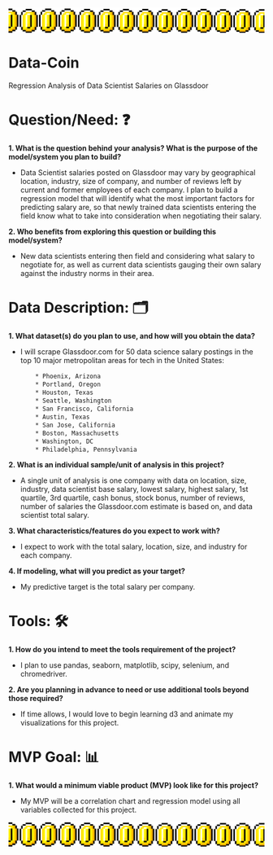 ![Header](https://github.com/CeliaSagas/Data-Coin/blob/c33d8e47151a67585af6103b46f8282cdcc8a8fd/img/coin-spin-4.gif)




# Data-Coin
Regression Analysis of Data Scientist Salaries on Glassdoor




# Question/Need: :question:

**1. What is the question behind your analysis? What is the purpose of the model/system you plan to build?**

  - Data Scientist salaries posted on Glassdoor may vary by geographical location, industry, size of company, and number of reviews left by current and former employees of each company. I plan to build a regression model that will identify what the most important factors for predicting salary are, so that newly trained data scientists entering the field know what to take into consideration when negotiating their salary.



**2. Who benefits from exploring this question or building this model/system?**

  - New data scientists entering then field and considering what salary to negotiate for, as well as current data scientists gauging their own salary against the industry norms in their area.



# Data Description: :card_index_dividers:

**1. What dataset(s) do you plan to use, and how will you obtain the data?**

  - I will scrape Glassdoor.com for 50 data science salary postings in the top 10 major metropolitan areas for tech in the United States:

            * Phoenix, Arizona
            * Portland, Oregon
            * Houston, Texas
            * Seattle, Washington
            * San Francisco, California
            * Austin, Texas
            * San Jose, California
            * Boston, Massachusetts
            * Washington, DC
            * Philadelphia, Pennsylvania


**2. What is an individual sample/unit of analysis in this project?**

   - A single unit of analysis is one company with data on location, size, industry, data scientist base salary, lowest salary, highest salary, 1st quartile, 3rd quartile, cash bonus, stock bonus, number of reviews, number of salaries the Glassdoor.com estimate is based on, and data scientist total salary.


**3. What characteristics/features do you expect to work with?**

   - I expect to work with the total salary, location, size, and industry for each company.


**4. If modeling, what will you predict as your target?**

   - My predictive target is the total salary per company.



# Tools: :hammer_and_wrench:

**1. How do you intend to meet the tools requirement of the project?**

   - I plan to use pandas, seaborn, matplotlib, scipy, selenium, and chromedriver.


**2. Are you planning in advance to need or use additional tools beyond those required?**

   - If time allows, I would love to begin learning d3 and animate my visualizations for this project.



# MVP Goal: :bar_chart:

**1. What would a minimum viable product (MVP) look like for this project?**

  - My MVP will be a correlation chart and regression model using all variables collected for this project.

  ![footer](https://github.com/CeliaSagas/Data-Coin/blob/c33d8e47151a67585af6103b46f8282cdcc8a8fd/img/coin-spin-4.gif)
